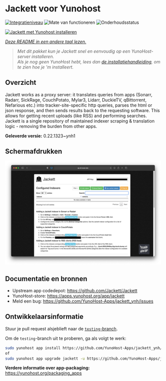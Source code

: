 <!--
NB: Deze README is automatisch gegenereerd door <https://github.com/YunoHost/apps/tree/master/tools/readme_generator>
Hij mag NIET handmatig aangepast worden.
-->

# Jackett voor Yunohost

[![Integratieniveau](https://apps.yunohost.org/badge/integration/jackett)](https://ci-apps.yunohost.org/ci/apps/jackett/)
![Mate van functioneren](https://apps.yunohost.org/badge/state/jackett)
![Onderhoudsstatus](https://apps.yunohost.org/badge/maintained/jackett)

[![Jackett met Yunohost installeren](https://install-app.yunohost.org/install-with-yunohost.svg)](https://install-app.yunohost.org/?app=jackett)

*[Deze README in een andere taal lezen.](./ALL_README.md)*

> *Met dit pakket kun je Jackett snel en eenvoudig op een YunoHost-server installeren.*  
> *Als je nog geen YunoHost hebt, lees dan [de installatiehandleiding](https://yunohost.org/install), om te zien hoe je 'm installeert.*

## Overzicht

Jackett works as a proxy server: it translates queries from apps (Sonarr, Radarr, SickRage, CouchPotato, Mylar3, Lidarr, DuckieTV, qBittorrent, Nefarious etc.) into tracker-site-specific http queries, parses the html or json response, and then sends results back to the requesting software. This allows for getting recent uploads (like RSS) and performing searches. Jackett is a single repository of maintained indexer scraping & translation logic - removing the burden from other apps.


**Geleverde versie:** 0.22.1323~ynh1

## Schermafdrukken

![Schermafdrukken van Jackett](./doc/screenshots/demo.png)

## Documentatie en bronnen

- Upstream app codedepot: <https://github.com/Jackett/Jackett>
- YunoHost-store: <https://apps.yunohost.org/app/jackett>
- Meld een bug: <https://github.com/YunoHost-Apps/jackett_ynh/issues>

## Ontwikkelaarsinformatie

Stuur je pull request alsjeblieft naar de [`testing`-branch](https://github.com/YunoHost-Apps/jackett_ynh/tree/testing).

Om de `testing`-branch uit te proberen, ga als volgt te werk:

```bash
sudo yunohost app install https://github.com/YunoHost-Apps/jackett_ynh/tree/testing --debug
of
sudo yunohost app upgrade jackett -u https://github.com/YunoHost-Apps/jackett_ynh/tree/testing --debug
```

**Verdere informatie over app-packaging:** <https://yunohost.org/packaging_apps>
